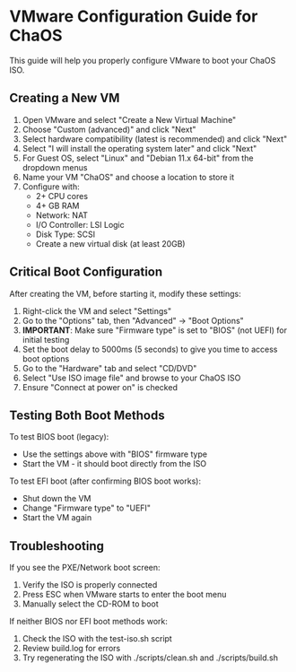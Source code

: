 # VMware Configuration Guide for ChaOS

This guide will help you properly configure VMware to boot your ChaOS ISO.

## Creating a New VM

1. Open VMware and select "Create a New Virtual Machine"
2. Choose "Custom (advanced)" and click "Next"
3. Select hardware compatibility (latest is recommended) and click "Next"
4. Select "I will install the operating system later" and click "Next"
5. For Guest OS, select "Linux" and "Debian 11.x 64-bit" from the dropdown menus
6. Name your VM "ChaOS" and choose a location to store it
7. Configure with:
   - 2+ CPU cores
   - 4+ GB RAM
   - Network: NAT
   - I/O Controller: LSI Logic
   - Disk Type: SCSI
   - Create a new virtual disk (at least 20GB)
   
## Critical Boot Configuration

After creating the VM, before starting it, modify these settings:

1. Right-click the VM and select "Settings"
2. Go to the "Options" tab, then "Advanced" → "Boot Options"
3. **IMPORTANT**: Make sure "Firmware type" is set to "BIOS" (not UEFI) for initial testing
4. Set the boot delay to 5000ms (5 seconds) to give you time to access boot options
5. Go to the "Hardware" tab and select "CD/DVD"
6. Select "Use ISO image file" and browse to your ChaOS ISO
7. Ensure "Connect at power on" is checked

## Testing Both Boot Methods

To test BIOS boot (legacy):
- Use the settings above with "BIOS" firmware type
- Start the VM - it should boot directly from the ISO

To test EFI boot (after confirming BIOS boot works):
- Shut down the VM
- Change "Firmware type" to "UEFI"
- Start the VM again

## Troubleshooting

If you see the PXE/Network boot screen:
1. Verify the ISO is properly connected
2. Press ESC when VMware starts to enter the boot menu
3. Manually select the CD-ROM to boot

If neither BIOS nor EFI boot methods work:
1. Check the ISO with the test-iso.sh script
2. Review build.log for errors
3. Try regenerating the ISO with ./scripts/clean.sh and ./scripts/build.sh
